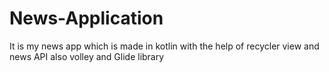 # News-Application
It is my news app which is made in kotlin with the help of recycler view and news API also volley and Glide library
